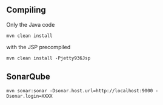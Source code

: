 
## Compiling

Only the Java code

```
mvn clean install
```

with the JSP precompiled

```
mvn clean install -Pjetty936Jsp
```

## SonarQube

```
mvn sonar:sonar -Dsonar.host.url=http://localhost:9000 -Dsonar.login=XXXX
```